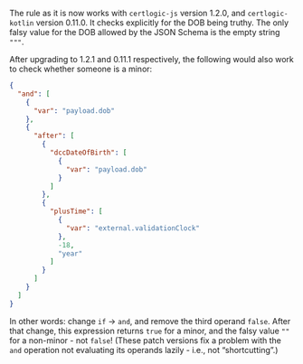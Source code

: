 The rule as it is now works with `certlogic-js` version 1.2.0, and `certlogic-kotlin` version 0.11.0.
It checks explicitly for the DOB being truthy.
The only falsy value for the DOB allowed by the JSON Schema is the empty string `"""`.

After upgrading to 1.2.1 and 0.11.1 respectively, the following would also work to check whether someone is a minor:

```json
{
  "and": [
    {
      "var": "payload.dob"
    },
    {
      "after": [
        {
          "dccDateOfBirth": [
            {
              "var": "payload.dob"
            }
          ]
        },
        {
          "plusTime": [
            {
              "var": "external.validationClock"
            },
            -18,
            "year"
          ]
        }
      ]
    }
  ]
}
```

In other words: change `if` &rarr; `and`, and remove the third operand `false`.
After that change, this expression returns `true` for a minor, and the falsy value `""` for a non-minor - not `false`!
(These patch versions fix a problem with the `and` operation not evaluating its operands lazily - i.e., not “shortcutting”.)

